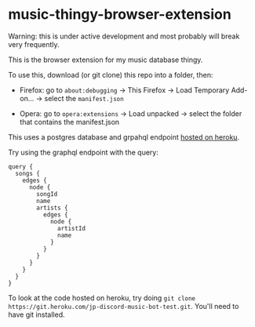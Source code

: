 # music-thingy-browser-extension

Warning: this is under active development and most probably will break very frequently.

This is the browser extension for my music database thingy.

To use this, download (or git clone) this repo into a folder, then:

- Firefox: go to `about:debugging` -> This Firefox -> Load Temporary Add-on... -> select the `manifest.json`

- Opera: go to `opera:extensions` -> Load unpacked -> select the folder that contains the manifest.json

This uses a postgres database and grpahql endpoint [hosted on heroku](http://jp-discord-music-bot-test.herokuapp.com/graphql).

Try using the graphql endpoint with the query:

```
query {
  songs {
    edges {
      node {
        songId
        name
        artists {
          edges {
            node {
              artistId
              name
            }
          }
        }
      }
    }
  }
}
```

To look at the code hosted on heroku, try doing `git clone https://git.heroku.com/jp-discord-music-bot-test.git`. You'll need to have git installed.

